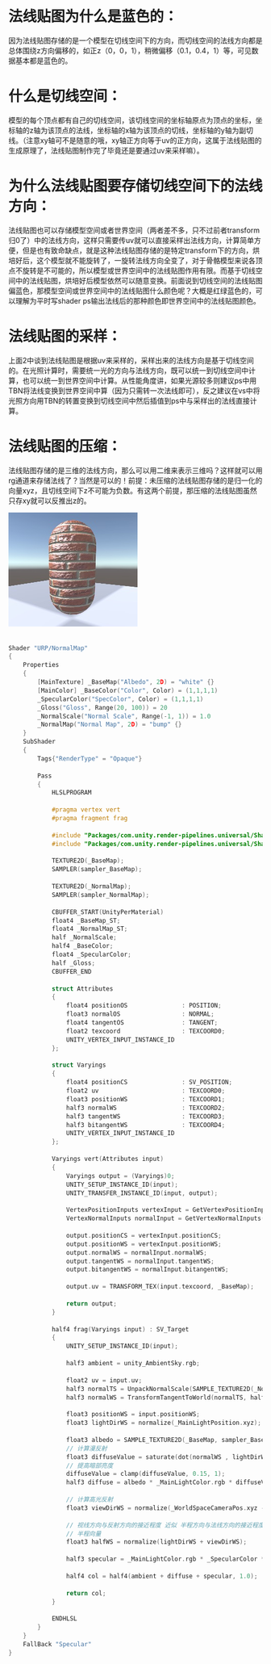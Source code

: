 # 法线贴图为什么是蓝色的：

因为法线贴图存储的是一个模型在切线空间下的方向，而切线空间的法线方向都是总体围绕z方向偏移的，如正z（0，0，1），稍微偏移（0.1，0.4，1）等，可见数据基本都是蓝色的。

# 什么是切线空间：

模型的每个顶点都有自己的切线空间，该切线空间的坐标轴原点为顶点的坐标，坐标轴的z轴为该顶点的法线，坐标轴的x轴为该顶点的切线，坐标轴的y轴为副切线。（注意xy轴可不是随意的哦，xy轴正方向等于uv的正方向，这属于法线贴图的生成原理了，法线贴图制作完了毕竟还是要通过uv来采样嘛）。

# 为什么法线贴图要存储切线空间下的法线方向：

法线贴图也可以存储模型空间或者世界空间（两者差不多，只不过前者transform归0了）中的法线方向，这样只需要传uv就可以直接采样出法线方向，计算简单方便，但是也有致命缺点，就是这种法线贴图存储的是特定transform下的方向，烘培好后，这个模型就不能旋转了，一旋转法线方向全变了，对于骨骼模型来说各顶点不旋转是不可能的，所以模型或世界空间中的法线贴图作用有限。而基于切线空间中的法线贴图，烘培好后模型依然可以随意变换。前面说到切线空间的法线贴图偏蓝色，那模型空间或世界空间中的法线贴图什么颜色呢？大概是红绿蓝色的，可以理解为平时写shader ps输出法线后的那种颜色即世界空间中的法线贴图颜色。

# 法线贴图的采样：

上面2中谈到法线贴图是根据uv来采样的，采样出来的法线方向是基于切线空间的。在光照计算时，需要统一光的方向与法线方向，既可以统一到切线空间中计算，也可以统一到世界空间中计算。从性能角度讲，如果光源较多则建议ps中用TBN将法线变换到世界空间中算（因为只需转一次法线即可），反之建议在vs中将光照方向用TBN的转置变换到切线空间中然后插值到ps中与采样出的法线直接计算。

# 法线贴图的压缩：

法线贴图存储的是三维的法线方向，那么可以用二维来表示三维吗？这样就可以用rg通道来存储法线了？当然是可以的！前提：未压缩的法线贴图存储的是归一化的向量xyz，且切线空间下z不可能为负数。有这两个前提，那压缩的法线贴图虽然只存xy就可以反推出z的。

![image](../res/normal_tex.jpg)

```c++

Shader "URP/NormalMap"
{
    Properties
    {
        [MainTexture] _BaseMap("Albedo", 2D) = "white" {}
        [MainColor] _BaseColor("Color", Color) = (1,1,1,1)
        _SpecularColor("SpecColor", Color) = (1,1,1,1)
        _Gloss("Gloss", Range(20, 100)) = 20
        _NormalScale("Normal Scale", Range(-1, 1)) = 1.0
        _NormalMap("Normal Map", 2D) = "bump" {}
    }
    SubShader
    {
        Tags{"RenderType" = "Opaque"}

        Pass
        {
            HLSLPROGRAM

            #pragma vertex vert
            #pragma fragment frag

            #include "Packages/com.unity.render-pipelines.universal/ShaderLibrary/Core.hlsl"
            #include "Packages/com.unity.render-pipelines.universal/ShaderLibrary/Lighting.hlsl"

            TEXTURE2D(_BaseMap);
            SAMPLER(sampler_BaseMap);

            TEXTURE2D(_NormalMap);
            SAMPLER(sampler_NormalMap);

            CBUFFER_START(UnityPerMaterial)
            float4 _BaseMap_ST;
            float4 _NormalMap_ST;
            half _NormalScale;
            half4 _BaseColor;
            float4 _SpecularColor;
            half _Gloss;
            CBUFFER_END

            struct Attributes
            {
                float4 positionOS               : POSITION;
                float3 normalOS                 : NORMAL;
                float4 tangentOS                : TANGENT;
                float2 texcoord                 : TEXCOORD0;
                UNITY_VERTEX_INPUT_INSTANCE_ID
            };

            struct Varyings 
            {
                float4 positionCS               : SV_POSITION;
                float2 uv                       : TEXCOORD0;
                float3 positionWS               : TEXCOORD1;
                half3 normalWS                  : TEXCOORD2;
                half3 tangentWS                 : TEXCOORD3;
                half3 bitangentWS               : TEXCOORD4;
                UNITY_VERTEX_INPUT_INSTANCE_ID
            };

            Varyings vert(Attributes input)
            {
                Varyings output = (Varyings)0;
                UNITY_SETUP_INSTANCE_ID(input);
                UNITY_TRANSFER_INSTANCE_ID(input, output);
                
                VertexPositionInputs vertexInput = GetVertexPositionInputs(input.positionOS.xyz);
                VertexNormalInputs normalInput = GetVertexNormalInputs(input.normalOS, input.tangentOS);

                output.positionCS = vertexInput.positionCS;
                output.positionWS = vertexInput.positionWS;
                output.normalWS = normalInput.normalWS;
                output.tangentWS = normalInput.tangentWS;
                output.bitangentWS = normalInput.bitangentWS;

                output.uv = TRANSFORM_TEX(input.texcoord, _BaseMap);

                return output;
            }

            half4 frag(Varyings input) : SV_Target
            {
                UNITY_SETUP_INSTANCE_ID(input);
                
                half3 ambient = unity_AmbientSky.rgb;
                
                float2 uv = input.uv;
                half3 normalTS = UnpackNormalScale(SAMPLE_TEXTURE2D(_NormalMap, sampler_NormalMap, uv), _NormalScale);
                half3 normalWS = TransformTangentToWorld(normalTS, half3x3(input.tangentWS, input.bitangentWS, input.normalWS));

                float3 positionWS = input.positionWS;
                float3 lightDirWS = normalize(_MainLightPosition.xyz);

                float3 albedo = SAMPLE_TEXTURE2D(_BaseMap, sampler_BaseMap, uv) * _BaseColor;
                // 计算漫反射
                float3 diffuseValue = saturate(dot(normalWS , lightDirWS));
                // 提高暗部亮度
                diffuseValue = clamp(diffuseValue, 0.15, 1);
                half3 diffuse = albedo * _MainLightColor.rgb * diffuseValue;

                // 计算高光反射
                float3 viewDirWS = normalize(_WorldSpaceCameraPos.xyz - positionWS);

                // 视线方向与反射方向的接近程度 近似 半程方向与法线方向的接近程度
                // 半程向量
                float3 halfWS = normalize(lightDirWS + viewDirWS);

                half3 specular = _MainLightColor.rgb * _SpecularColor * (pow(saturate(dot(halfWS, normalWS)), _Gloss));

                half4 col = half4(ambient + diffuse + specular, 1.0);
                
                return col;
            }

            ENDHLSL
        }
    }
    FallBack "Specular"
}

```